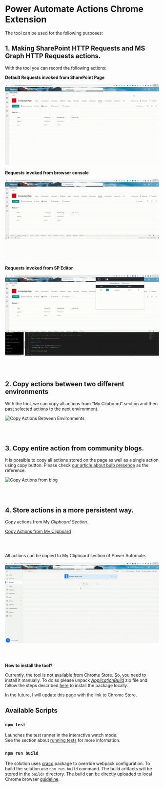 # Power Automate Actions Chrome Extension

The tool can be used for the following purposes:

## **1. Making SharePoint HTTP Requests and MS Graph HTTP Requests actions.**
With the tool you can record the following actions:

 **Default Requests invoked from SharePoint Page**

![Recorded Actions](/images/RecordDefaultSPActions.gif)


 **Requests invoked from browser console**

![Recorded Actions](/images/RecordConsoleAction.gif)


 **Requests invoked from SP Editor**

![Recorded Actions](/images/RecordActionsFromSPEditor.gif)

<br />
<br />

## **2.	Copy actions between two different environments**
With the tool, we can copy all actions from “My Clipboard” section and then past selected actions to the next environment.


![Copy Actions Between Environments](/images/CopyBetweenEnvs.gif)

<br />
<br />

## **3.	Copy entire action from community blogs.**
It is possible to copy all actions stored on the page as well as a single action using copy button. Please check [our article about bulb presence](https://michalkornet.com/2023/04/25/Bulb_Presence.html) as the reference. 

![Copy Actions from blog](/images/CopyItemsFromBlogAndSaveOnFlow.gif)

<br />
<br />

## **4.	Store actions in a more persistent way.**
Copy actions from My *Clipboard Section*.

[Copy Actions from My Clipboard](/images/CopyMyClipboardActions.gif)

<br />
<br />

All actions can be copied to My Clipboard section of Power Automate.

![Paste Actions to my clipboard](/images/CopyItemsToMyClipboard.gif)

<br />
<br />

 **How to install the tool?**

Currently, the tool is not available from Chrome Store. So, you need to install it manually.
To do so please unpack *[ApplicationBuild](https://github.com/mkm17/powerautomate-actions-extension/blob/main/ApplicationBuild.zip)* zip file and follow the steps described [here](https://support.google.com/chrome/a/answer/2714278?hl=en) to install the package locally. 

In the future, I will update this page with the link to Chrome Store.



## Available Scripts

### `npm test`

Launches the test runner in the interactive watch mode.\
See the section about [running tests](https://facebook.github.io/create-react-app/docs/running-tests) for more information.

### `npm run build`

The solution uses [craco](https://www.npmjs.com/package/@craco/craco) package to override webpack configuration. To build the solution use `npm run build` command. The build artifacts will be stored in the `build/` directory.
The build can be directly uploaded to local Chrome browser [guideline](https://support.google.com/chrome/a/answer/2714278?hl=en).
